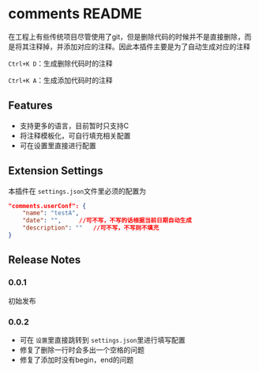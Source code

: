 # comments README

在工程上有些传统项目尽管使用了git，但是删除代码的时候并不是直接删除，而是将其注释掉，并添加对应的注释。因此本插件主要是为了自动生成对应的注释

`Ctrl+K D`：生成删除代码时的注释

`Ctrl+K A`：生成添加代码时的注释

## Features

* 支持更多的语言，目前暂时只支持C
* 将注释模板化，可自行填充相关配置
* 可在设置里直接进行配置

## Extension Settings

本插件在 `settings.json`文件里必须的配置为

```json
"comments.userConf": {
    "name": "testA",
    "date": "",		//可不写，不写的话根据当前日期自动生成
    "description": ""	//可不写，不写则不填充
}
```

## Release Notes

### 0.0.1

初始发布

### 0.0.2

* 可在 `设置`里直接跳转到 `settings.json`里进行填写配置
* 修复了删除一行时会多出一个空格的问题
* 修复了添加时没有begin，end的问题

